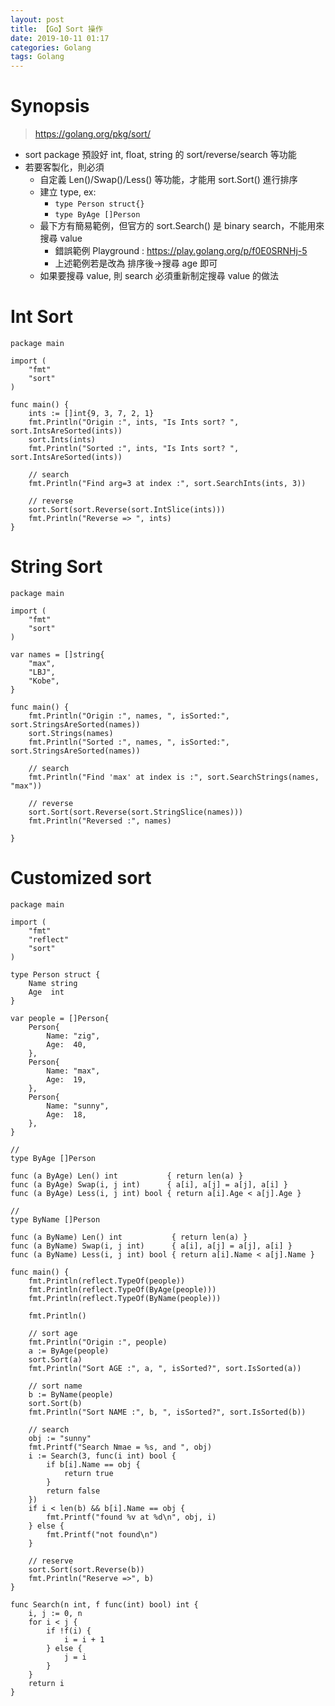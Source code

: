 ```yaml
---
layout: post
title: 【Go】Sort 操作
date: 2019-10-11 01:17
categories: Golang
tags: Golang
---
```


# Synopsis
> https://golang.org/pkg/sort/

- sort package 預設好 int, float, string 的 sort/reverse/search 等功能
- 若要客製化，則必須
	- 自定義 Len()/Swap()/Less() 等功能，才能用 sort.Sort() 進行排序
	- 建立 type, ex: 
		- `type Person struct{}`
		- `type ByAge []Person`
	- 最下方有簡易範例，但官方的 sort.Search() 是 binary search，不能用來搜尋 value
		- 錯誤範例 Playground : https://play.golang.org/p/f0E0SRNHj-5
		- 上述範例若是改為 排序後->搜尋 age 即可 
	- 如果要搜尋 value, 則 search 必須重新制定搜尋 value 的做法

<!--more-->

# Int Sort
```
package main

import (
	"fmt"
	"sort"
)

func main() {
	ints := []int{9, 3, 7, 2, 1}
	fmt.Println("Origin :", ints, "Is Ints sort? ", sort.IntsAreSorted(ints))
	sort.Ints(ints)
	fmt.Println("Sorted :", ints, "Is Ints sort? ", sort.IntsAreSorted(ints))

	// search
	fmt.Println("Find arg=3 at index :", sort.SearchInts(ints, 3))

	// reverse
	sort.Sort(sort.Reverse(sort.IntSlice(ints)))
	fmt.Println("Reverse => ", ints)
}
```


# String Sort
```
package main

import (
	"fmt"
	"sort"
)

var names = []string{
	"max",
	"LBJ",
	"Kobe",
}

func main() {
	fmt.Println("Origin :", names, ", isSorted:", sort.StringsAreSorted(names))
	sort.Strings(names)
	fmt.Println("Sorted :", names, ", isSorted:", sort.StringsAreSorted(names))

	// search
	fmt.Println("Find 'max' at index is :", sort.SearchStrings(names, "max"))

	// reverse
	sort.Sort(sort.Reverse(sort.StringSlice(names)))
	fmt.Println("Reversed :", names)

}
```

# Customized sort

```
package main

import (
	"fmt"
	"reflect"
	"sort"
)

type Person struct {
	Name string
	Age  int
}

var people = []Person{
	Person{
		Name: "zig",
		Age:  40,
	},
	Person{
		Name: "max",
		Age:  19,
	},
	Person{
		Name: "sunny",
		Age:  18,
	},
}

//
type ByAge []Person

func (a ByAge) Len() int           { return len(a) }
func (a ByAge) Swap(i, j int)      { a[i], a[j] = a[j], a[i] }
func (a ByAge) Less(i, j int) bool { return a[i].Age < a[j].Age }

//
type ByName []Person

func (a ByName) Len() int           { return len(a) }
func (a ByName) Swap(i, j int)      { a[i], a[j] = a[j], a[i] }
func (a ByName) Less(i, j int) bool { return a[i].Name < a[j].Name }

func main() {
	fmt.Println(reflect.TypeOf(people))
	fmt.Println(reflect.TypeOf(ByAge(people)))
	fmt.Println(reflect.TypeOf(ByName(people)))

	fmt.Println()

	// sort age
	fmt.Println("Origin :", people)
	a := ByAge(people)
	sort.Sort(a)
	fmt.Println("Sort AGE :", a, ", isSorted?", sort.IsSorted(a))

	// sort name
	b := ByName(people)
	sort.Sort(b)
	fmt.Println("Sort NAME :", b, ", isSorted?", sort.IsSorted(b))

	// search
	obj := "sunny"
	fmt.Printf("Search Nmae = %s, and ", obj)
	i := Search(3, func(i int) bool {
		if b[i].Name == obj {
			return true
		}
		return false
	})
	if i < len(b) && b[i].Name == obj {
		fmt.Printf("found %v at %d\n", obj, i)
	} else {
		fmt.Printf("not found\n")
	}

	// reserve
	sort.Sort(sort.Reverse(b))
	fmt.Println("Reserve =>", b)
}

func Search(n int, f func(int) bool) int {
	i, j := 0, n
	for i < j {
		if !f(i) {
			i = i + 1
		} else {
			j = i
		}
	}
	return i
}
```